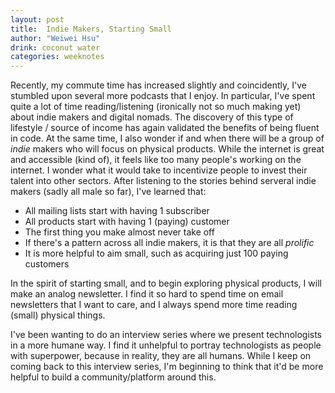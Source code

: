 ```yaml
---
layout: post
title:  Indie Makers, Starting Small
author: "Weiwei Hsu"
drink: coconut water
categories: weeknotes
---
```


Recently, my commute time has increased slightly and coincidently, I've stumbled upon several more podcasts that I enjoy. In particular, I've spent quite a lot of time reading/listening (ironically not so much making yet) about indie makers and digital nomads. The discovery of this type of lifestyle / source of income has again validated the benefits of being fluent in code. At the same time, I also wonder if and when there will be a group of _indie_ makers who will focus on physical products. While the internet is great and accessible (kind of), it feels like too many people's working on the internet. I wonder what it would take to incentivize people to invest their talent into other sectors.
After listening to the stories behind serveral indie makers (sadly all male so far), I've learned that:
- All mailing lists start with having 1 subscriber
- All products start with having 1 (paying) customer
- The first thing you make almost never take off
- If there's a pattern across all indie makers, it is that they are all _prolific_
- It is more helpful to aim small, such as acquiring just 100 paying customers

In the spirit of starting small, and to begin exploring physical products, I will make an analog newsletter. I find it so hard to spend time on email newsletters that I want to care, and I always spend more time reading (small) physical things.

I've been wanting to do an interview series where we present technologists in a more humane way. I find it unhelpful to portray technologists as people with superpower, because in reality, they are all humans. While I keep on coming back to this interview series, I'm beginning to think that it'd be more helpful to build a community/platform around this.
